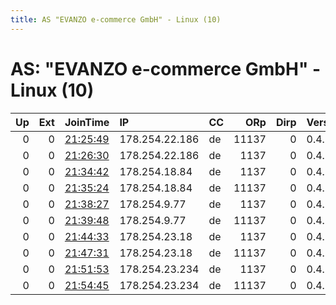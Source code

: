 ```yaml
---
title: AS "EVANZO e-commerce GmbH" - Linux (10)
---
```


# AS: "EVANZO e-commerce GmbH" - Linux (10)

|   Up |   Ext | JoinTime                                                                                              | IP             | CC   |   ORp |   Dirp | Version   | Contact                   | Nickname   |   eFamMembers |
|-----:|------:|:------------------------------------------------------------------------------------------------------|:---------------|:-----|------:|-------:|:----------|:--------------------------|:-----------|--------------:|
|    0 |     0 | [21:25:49](https://nusenu.github.io/OrNetStats/w/relay/F6207EF4BC0B9A6E9126D7A414F3526A8B1EB2B7.html) | 178.254.22.186 | de   | 11137 |      0 | 0.4.6.9   | BridgetteTenenbaum@proton | A          |             1 |
|    0 |     0 | [21:26:30](https://nusenu.github.io/OrNetStats/w/relay/F844B44E5863F77D02923E10FA51B5916CBE1B82.html) | 178.254.22.186 | de   |  1137 |      0 | 0.4.6.9   | BridgetteTenenbaum@proton | B          |             1 |
|    0 |     0 | [21:34:42](https://nusenu.github.io/OrNetStats/w/relay/263C5283E9BDA24D985D6EE49BA71B2F37E8FE37.html) | 178.254.18.84  | de   |  1137 |      0 | 0.4.6.9   | BridgetteTenenbaum@proton | C          |             1 |
|    0 |     0 | [21:35:24](https://nusenu.github.io/OrNetStats/w/relay/9A5401C554DC8CDAA28B88906A09B8E93E8D375A.html) | 178.254.18.84  | de   | 11137 |      0 | 0.4.6.9   | BridgetteTenenbaum@proton | D          |             1 |
|    0 |     0 | [21:38:27](https://nusenu.github.io/OrNetStats/w/relay/DD0D9F12986EF0F3BF9927F0409C0DB261CC97B2.html) | 178.254.9.77   | de   |  1137 |      0 | 0.4.6.9   | BridgetteTenenbaum@proton | E          |             1 |
|    0 |     0 | [21:39:48](https://nusenu.github.io/OrNetStats/w/relay/838CC84A83AC5F8C044E2B166B2375EDD5CBDC4A.html) | 178.254.9.77   | de   | 11137 |      0 | 0.4.6.9   | BridgetteTenenbaum@proton | F          |             1 |
|    0 |     0 | [21:44:33](https://nusenu.github.io/OrNetStats/w/relay/B15B5948C01D137C4FF74BB3FE8E5771BBEDD460.html) | 178.254.23.18  | de   |  1137 |      0 | 0.4.6.9   | BridgetteTenenbaum@proton | G          |             1 |
|    0 |     0 | [21:47:31](https://nusenu.github.io/OrNetStats/w/relay/F8C34A9A2533804D6B7B806DE23791CE826E2C3A.html) | 178.254.23.18  | de   | 11137 |      0 | 0.4.6.9   | BridgetteTenenbaum@proton | H          |             1 |
|    0 |     0 | [21:51:53](https://nusenu.github.io/OrNetStats/w/relay/4F8406FC9D20171F020CA4C5272FEF035090EED6.html) | 178.254.23.234 | de   |  1137 |      0 | 0.4.6.9   | BridgetteTenenbaum@proton | I          |             1 |
|    0 |     0 | [21:54:45](https://nusenu.github.io/OrNetStats/w/relay/A8A594CBB7FA8BC741A8FACCBE68AB1835101068.html) | 178.254.23.234 | de   | 11137 |      0 | 0.4.6.9   | BridgetteTenenbaum@proton | J          |             1 |
